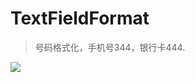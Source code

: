 # TextFieldFormat

> 号码格式化，手机号344，银行卡444.

![](https://raw.githubusercontent.com/nlnlnull/Figurebed/master/TextFieldFormat.gif)
